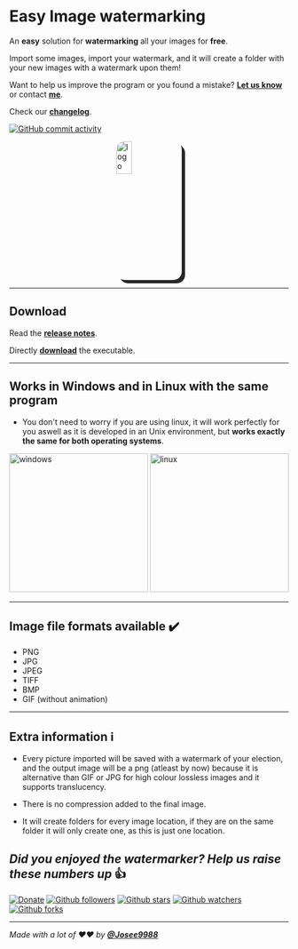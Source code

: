 # **Easy Image watermarking**

An **easy** solution for **watermarking** all your images for **free**.

Import some images, import your watermark, and it will create a folder with your new images with a watermark upon them!

Want to help us improve the program or you found a mistake?
**[Let us know](https://github.com/Josee9988/Easy-watermarking/issues)** or contact **[me](jgracia9988@gmail.com)**.

Check our **[changelog](CHANGELOG.md)**.

[![GitHub commit activity](https://img.shields.io/github/commit-activity/y/Josee9988/Easy-watermarking.svg?style=popout-square)](#Easy-watermarking)

<img src="https://i.imgur.com/SW0GqE6.png" alt="logo" title="logo" style="border-radius:15px; box-shadow: 6px 6px  #282829; max-height: 250px; max-width:250px;margin-left: auto; margin-right:auto;display: block;margin-left: auto;margin-right:auto;width:23.5%;"/>

---

## **Download**

Read the **[release notes](https://github.com/Josee9988/Easy-watermarking/releases/tag/V0.5.5)**.

Directly **[download](https://github.com/Josee9988/Easy-watermarking/releases/download/V0.5.5/Easy.Watermarking.jar)** the executable.

---

## **Works in Windows and in Linux with the same program**

- You don't need to worry if you are using linux, it will work perfectly for you aswell as it is developed in an Unix environment, but **works exactly the same for both operating systems**.

<img src="https://i.imgur.com/mHvM7g0.png" alt="windows" title="windows" width="250" height="250"/> <img src="https://i.imgur.com/COpacm8.png" alt="linux" title="linux" width="250" height="250"/>

---

## **Image file formats available** ✔️

- PNG
- JPG
- JPEG
- TIFF
- BMP
- GIF (without animation)

---

## **Extra information** ℹ️

- Every picture imported will be saved with a watermark of your election, and the output image will be a png (atleast by now) because it is alternative than GIF or JPG for high colour lossless images and it supports translucency.

- There is no compression added to the final image.

- It will create folders for every image location, if they are on the same folder it will only create one, as this is just one location.

## *Did you enjoyed the watermarker? Help us raise these numbers up* 👍

[![Donate](https://img.shields.io/badge/Donate-Patreon-green.svg)](https://www.patreon.com/bePatron?u=22162331)
[![Github followers](https://img.shields.io/github/followers/Josee9988.svg?style=social)](#languages-primarily-tested)
[![Github stars](https://img.shields.io/github/stars/Josee9988/Easy-watermarking.svg?style=social)](#languages-primarily-tested)
[![Github watchers](https://img.shields.io/github/watchers/Josee9988/Easy-watermarking.svg?style=social)](#languages-primarily-tested)
[![Github forks](https://img.shields.io/github/forks/Josee9988/Easy-watermarking.svg?style=social)](#languages-primarily-tested)

---

*Made with a lot of ❤️❤️ by **[@Josee9988](https://github.com/Josee9988)***
